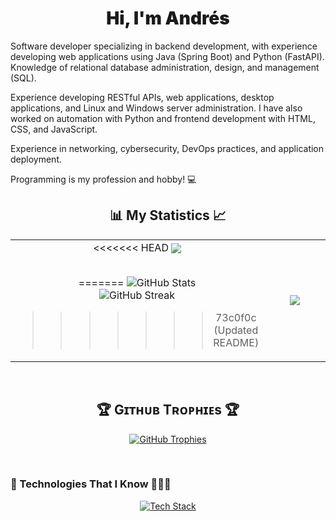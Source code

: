 <h1 align="center" style="font-weight: 900;">Hi, I'm Andrés</h1>

<p>
Software developer specializing in backend development, with experience developing web applications using Java (Spring Boot) and Python (FastAPI). Knowledge of relational database administration, design, and management (SQL).

Experience developing RESTful APIs, web applications, desktop applications, and Linux and Windows server administration. I have also worked on automation with Python and frontend development with HTML, CSS, and JavaScript.

Experience in networking, cybersecurity, DevOps practices, and application deployment.

Programming is my profession and hobby! 💻
</p>

<h2 align="center">📊 My Statistics 📈</h2>
<table border="0" align="center">
<tr border="0">
<td width="50%" align="center">
<<<<<<< HEAD
  
  <img  align="center"  src="https://github-readme-stats.vercel.app/api?username=andressfbermudez&theme=dark&show_icons=true&count_private=true&color-text=ffffff" />
  <br></br>


  
=======
<img src="https://github-readme-stats.vercel.app/api?username=andressfbermudez&theme=dark&show_icons=true&count_private=true" alt="GitHub Stats" />
<br />
<img title="🔥 Get streak stats for your profile at git.io/streak-stats" alt="GitHub Streak" src="https://github-readme-streak-stats.herokuapp.com/?user=andressfbermudez&theme=dark&hide_border=false" />
>>>>>>> 73c0f0c (Updated README)
</td>

<td width="50%" align="center">

  <img  align="center"  src="https://github-readme-stats.anuraghazra1.vercel.app/api/top-langs/?username=andressfbermudez&theme=dark&hide_border=true&no-bg=true&no-frame=true&langs_count=10"/>
  
  </td>
</tr>
</table>

<br>

<!--Trophies Section-->   
<h2 align="center">🏆 Gɪᴛʜᴜʙ Tʀᴏᴘʜɪᴇs 🏆</h2>
<p align="center">
  <a href="https://github.com/Kiran1689/github-profile-trophy">
    <img src="https://github-profile-trophy.vercel.app/?username=andressfbermudez&row=2&column=6&margin-w=20&margin-h=20&theme=radical" alt="GitHub Trophies">
  </a>
</p>
<br />

### 🚀 Technologies That I Know 👨🏻‍💻
<p align="center">
    <a href="https://skillicons.dev">
        <img src="https://skillicons.dev/icons?i=java,spring,postgres,mysql,linux,git,github,html,css,js,postman,py,idea,vscode,linkedin,stackoverflow,discord&perline=14" alt="Tech Stack" />
    </a>
</p>
